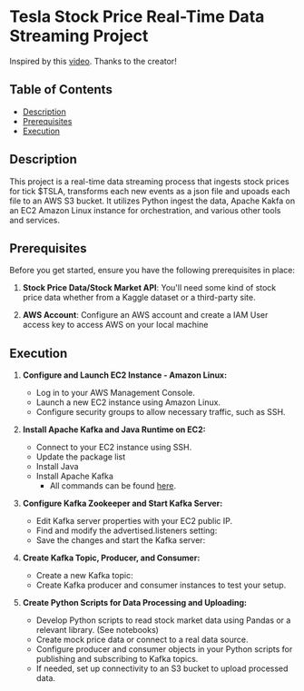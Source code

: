 # Tesla Stock Price Real-Time Data Streaming Project

Inspired by this [video]([https://www.youtube.com/watch?v=q8q3OFFfY6c&t=994s](https://www.youtube.com/watch?v=KerNf0NANMo)). Thanks to the creator!

## Table of Contents

- [Description](#description)
- [Prerequisites](#prerequisites)
- [Execution](#execution)

## Description

This project is a real-time data streaming process that ingests stock prices for tick $TSLA, transforms each new events as a json file and upoads each file to an AWS S3 bucket. It utilizes Python ingest the data, Apache Kakfa on an EC2 Amazon Linux instance for orchestration, and various other tools and services.

## Prerequisites

Before you get started, ensure you have the following prerequisites in place:

1. **Stock Price Data/Stock Market API**: You'll need some kind of stock price data whether from a Kaggle dataset or a third-party site.

2. **AWS Account**: Configure an AWS account and create a IAM User access key to access AWS on your local machine

## Execution

1. **Configure and Launch EC2 Instance - Amazon Linux:**

   - Log in to your AWS Management Console.
   - Launch a new EC2 instance using Amazon Linux.
   - Configure security groups to allow necessary traffic, such as SSH.

2. **Install Apache Kafka and Java Runtime on EC2:**
   - Connect to your EC2 instance using SSH.
   - Update the package list
   - Install Java
   - Install Apache Kafka
      - All commands can be found [here](https://github.com/aarongan4/StockPrice-Kafka-Streaming/blob/main/linux_commands.txt).

4. **Configure Kafka Zookeeper and Start Kafka Server:**

   - Edit Kafka server properties with your EC2 public IP.
   - Find and modify the advertised.listeners setting:
   - Save the changes and start the Kafka server:
  
5. **Create Kafka Topic, Producer, and Consumer:**

   - Create a new Kafka topic:
   - Create Kafka producer and consumer instances to test your setup.

6. **Create Python Scripts for Data Processing and Uploading:**

   - Develop Python scripts to read stock market data using Pandas or a relevant library. (See notebooks)
   - Create mock price data or connect to a real data source. 
   - Configure producer and consumer objects in your Python scripts for publishing and subscribing to Kafka topics.
   - If needed, set up connectivity to an S3 bucket to upload processed data.



